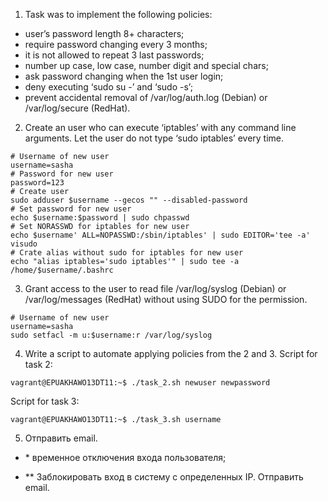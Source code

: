 1) Task was to implement the following policies: <br>
- user’s password length 8+ characters; <br>
- require password changing every 3 months; <br>
- it is not allowed to repeat 3 last passwords; <br>
- number up case, low case, number digit and special chars; <br>
- ask password changing when the 1st user login; <br>
- deny executing ‘sudo su -’ and ‘sudo -s’; <br>
- prevent accidental removal of /var/log/auth.log (Debian) or /var/log/secure (RedHat). 

2) Create an user who can execute ‘iptables’ with any command line arguments. Let the user do not type ‘sudo iptables’ every time. 
```
# Username of new user
username=sasha
# Password for new user
password=123
# Create user
sudo adduser $username --gecos "" --disabled-password
# Set password for new user
echo $username:$password | sudo chpasswd
# Set NORASSWD for iptables for new user
echo $username' ALL=NOPASSWD:/sbin/iptables' | sudo EDITOR='tee -a' visudo
# Crate alias without sudo for iptables for new user
echo "alias iptables='sudo iptables'" | sudo tee -a /home/$username/.bashrc
```
3)  Grant access to the user to read file /var/log/syslog (Debian) or /var/log/messages (RedHat) without using SUDO for the permission.
```
# Username of new user
username=sasha
sudo setfacl -m u:$username:r /var/log/syslog
```
4) Write a script to automate applying policies from the 2 and 3. 
Script for task 2:
```
vagrant@EPUAKHAWO13DT11:~$ ./task_2.sh newuser newpassword
```
Script for task 3:
```
vagrant@EPUAKHAWO13DT11:~$ ./task_3.sh username
```
5) Отправить email. 

- \* временное отключения входа пользователя;

- \*\* Заблокировать вход в систему с определенных IP. Отправить email.
